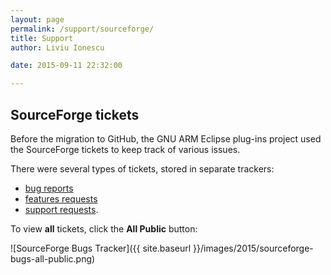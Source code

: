 ```yaml
---
layout: page
permalink: /support/sourceforge/
title: Support
author: Liviu Ionescu

date: 2015-09-11 22:32:00

---
```


## SourceForge tickets

Before the migration to GitHub, the GNU ARM Eclipse plug-ins project used the SourceForge tickets to keep track of various issues.

There were several types of tickets, stored in separate trackers:

* [bug reports](https://sourceforge.net/p/gnuarmeclipse/bugs/search/?q=private%3Afalse)
* [features requests](https://sourceforge.net/p/gnuarmeclipse/feature-requests/search/?q=private%3Afalse)
* [support requests](https://sourceforge.net/p/gnuarmeclipse/support-requests/search/?q=private%3Afalse).

To view **all** tickets, click the **All Public** button:

![SourceForge Bugs Tracker]({{ site.baseurl }}/images/2015/sourceforge-bugs-all-public.png)
